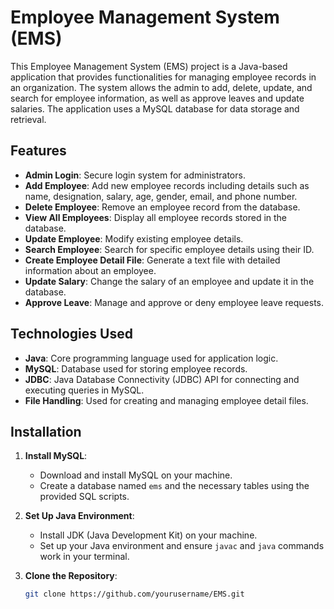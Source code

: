 # Employee Management System (EMS)

This Employee Management System (EMS) project is a Java-based application that provides functionalities for managing employee records in an organization. The system allows the admin to add, delete, update, and search for employee information, as well as approve leaves and update salaries. The application uses a MySQL database for data storage and retrieval.

## Features

- **Admin Login**: Secure login system for administrators.
- **Add Employee**: Add new employee records including details such as name, designation, salary, age, gender, email, and phone number.
- **Delete Employee**: Remove an employee record from the database.
- **View All Employees**: Display all employee records stored in the database.
- **Update Employee**: Modify existing employee details.
- **Search Employee**: Search for specific employee details using their ID.
- **Create Employee Detail File**: Generate a text file with detailed information about an employee.
- **Update Salary**: Change the salary of an employee and update it in the database.
- **Approve Leave**: Manage and approve or deny employee leave requests.

## Technologies Used

- **Java**: Core programming language used for application logic.
- **MySQL**: Database used for storing employee records.
- **JDBC**: Java Database Connectivity (JDBC) API for connecting and executing queries in MySQL.
- **File Handling**: Used for creating and managing employee detail files.

## Installation

1. **Install MySQL**:
   - Download and install MySQL on your machine.
   - Create a database named `ems` and the necessary tables using the provided SQL scripts.

2. **Set Up Java Environment**:
   - Install JDK (Java Development Kit) on your machine.
   - Set up your Java environment and ensure `javac` and `java` commands work in your terminal.

3. **Clone the Repository**:
   ```bash
   git clone https://github.com/yourusername/EMS.git
